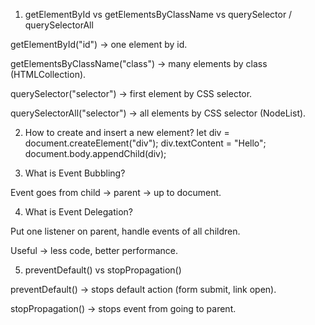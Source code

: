 1) getElementById vs getElementsByClassName vs querySelector / querySelectorAll

getElementById("id") → one element by id.

getElementsByClassName("class") → many elements by class (HTMLCollection).

querySelector("selector") → first element by CSS selector.

querySelectorAll("selector") → all elements by CSS selector (NodeList).

2) How to create and insert a new element?
let div = document.createElement("div");
div.textContent = "Hello";
document.body.appendChild(div);

3) What is Event Bubbling?

Event goes from child → parent → up to document.

4) What is Event Delegation?

Put one listener on parent, handle events of all children.

Useful → less code, better performance.

5) preventDefault() vs stopPropagation()

preventDefault() → stops default action (form submit, link open).

stopPropagation() → stops event from going to parent.
